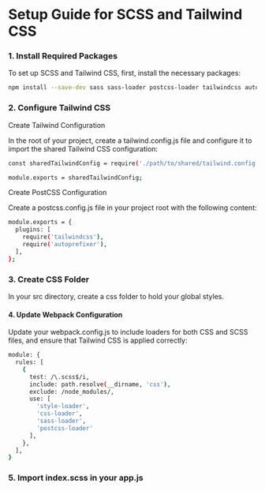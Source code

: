 # Setup Guide for SCSS and Tailwind CSS

### 1. Install Required Packages

To set up SCSS and Tailwind CSS, first, install the necessary packages:

```bash
npm install --save-dev sass sass-loader postcss-loader tailwindcss autoprefixer
```

### 2. Configure Tailwind CSS

Create Tailwind Configuration

In the root of your project, create a tailwind.config.js file and configure it to import the shared Tailwind CSS configuration:

```bash
const sharedTailwindConfig = require('./path/to/shared/tailwind.config.js');

module.exports = sharedTailwindConfig;
```

Create PostCSS Configuration

Create a postcss.config.js file in your project root with the following content:

```bash
module.exports = {
  plugins: [
    require('tailwindcss'),
    require('autoprefixer'),
  ],
};
```

### 3. Create CSS Folder

In your src directory, create a css folder to hold your global styles.

#### 4. Update Webpack Configuration

Update your webpack.config.js to include loaders for both CSS and SCSS files, and ensure that Tailwind CSS is applied correctly:

```bash
module: {
  rules: [
    {
      test: /\.scss$/i,
      include: path.resolve(__dirname, 'css'),
      exclude: /node_modules/,
      use: [
        'style-loader',
        'css-loader',
        'sass-loader',
        'postcss-loader'
      ],
    },
  ],
}
```

### 5. Import index.scss in your app.js
